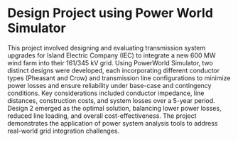 # Design Project using Power World Simulator
This project involved designing and evaluating transmission system upgrades for Island Electric Company (IEC) to integrate a new 600 MW wind farm into their 161/345 kV grid. Using PowerWorld Simulator, two distinct designs were developed, each incorporating different conductor types (Pheasant and Crow) and transmission line configurations to minimize power losses and ensure reliability under base-case and contingency conditions. Key considerations included conductor impedance, line distances, construction costs, and system losses over a 5-year period. Design 2 emerged as the optimal solution, balancing lower power losses, reduced line loading, and overall cost-effectiveness. The project demonstrates the application of power system analysis tools to address real-world grid integration challenges.
